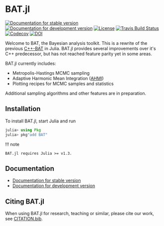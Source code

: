 # BAT.jl

[![Documentation for stable version](https://img.shields.io/badge/docs-stable-blue.svg)](https://bat.github.io/BAT.jl/stable)
[![Documentation for development version](https://img.shields.io/badge/docs-dev-blue.svg)](https://bat.github.io/BAT.jl/dev)
[![License](http://img.shields.io/badge/license-MIT-brightgreen.svg?style=flat)](LICENSE.md)
[![Travis Build Status](https://travis-ci.com/bat/BAT.jl.svg?branch=master)](https://travis-ci.com/bat/BAT.jl)
[![Codecov](https://codecov.io/gh/bat/BAT.jl/branch/master/graph/badge.svg)](https://codecov.io/gh/bat/BAT.jl)
[![DOI](https://zenodo.org/badge/DOI/10.5281/zenodo.2587213.svg)](https://doi.org/10.5281/zenodo.2587213)

Welcome to BAT, the Bayesian analysis toolkit. This is a rewrite of the
previous [C++-BAT](https://github.com/bat/bat) in Julia. BAT.jl provides
several improvements over it's C++ predecessor, but has not reached feature
parity yet in some areas.

BAT.jl currently includes:

* Metropolis-Hastings MCMC sampling
* Adaptive Harmonic Mean Integration ([AHMI](https://arxiv.org/abs/1808.08051))
* Plotting recipes for MCMC samples and statistics

Additional sampling algorithms and other features are in preparation.


## Installation

To install BAT.jl, start Julia and run

```julia
julia> using Pkg
julia> pkg"add BAT"
```

!!! note

    BAT.jl requires Julia >= v1.3.


## Documentation

* [Documentation for stable version](https://bat.github.io/BAT.jl/stable)
* [Documentation for development version](https://bat.github.io/BAT.jl/dev)


## Citing BAT.jl

When using BAT.jl for research, teaching or similar, please cite our work, see [CITATION.bib](CITATION.bib).
